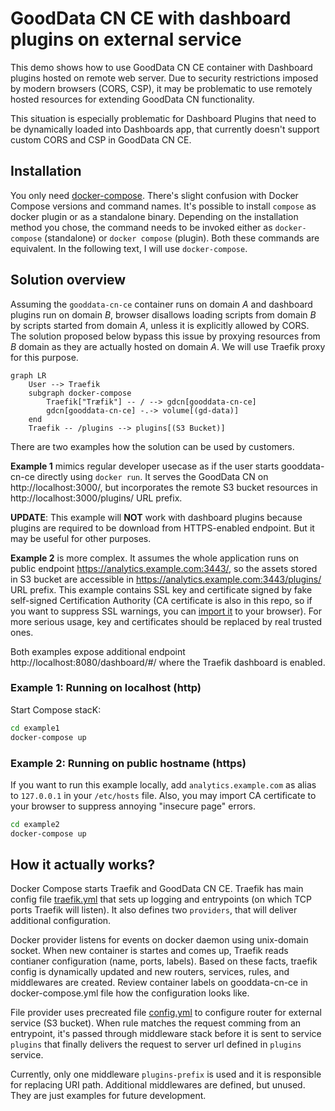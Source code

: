# GoodData CN CE with dashboard plugins on external service

This demo shows how to use GoodData CN CE container with Dashboard plugins hosted on remote
web server. Due to security restrictions imposed by modern browsers (CORS, CSP), it may be
problematic to use remotely hosted resources for extending GoodData CN functionality.

This situation is especially problematic for Dashboard Plugins that need to be dynamically
loaded into Dashboards app, that currently doesn't support custom CORS and CSP in GoodData CN CE.

## Installation
You only need [docker-compose](https://docs.docker.com/compose/install/). There's slight confusion
with Docker Compose versions and command names. It's possible to install `compose` as docker plugin
or as a standalone binary. Depending on the installation method you chose, the command needs to be
invoked either as `docker-compose` (standalone) or `docker compose` (plugin). Both these commands
are equivalent. In the following text, I will use `docker-compose`.

## Solution overview
Assuming the `gooddata-cn-ce` container runs on domain *A* and dashboard plugins run on domain *B*,
browser disallows loading scripts from domain *B* by scripts started from domain *A*, unless it is
explicitly allowed by CORS. The solution proposed below bypass this issue by proxying resources from
*B* domain as they are actually hosted on domain *A*. We will use Traefik proxy for this purpose.

```mermaid
graph LR
    User --> Traefik
    subgraph docker-compose
        Traefik["Træfik"] -- / --> gdcn[gooddata-cn-ce]
        gdcn[gooddata-cn-ce] -.-> volume[(gd-data)]
    end
    Traefik -- /plugins --> plugins[(S3 Bucket)]
```

There are two examples how the solution can be used by customers.

**Example 1** mimics regular developer usecase as if the user starts gooddata-cn-ce directly using
`docker run`. It serves the GoodData CN on http://localhost:3000/, but incorporates the remote
S3 bucket resources in http://localhost:3000/plugins/ URL prefix.

**UPDATE**: This example will **NOT** work with dashboard plugins because plugins
are required to be download from HTTPS-enabled endpoint. But it may be useful
for other purposes.

**Example 2** is more complex. It assumes the whole application runs on public endpoint
https://analytics.example.com:3443/, so the assets stored in S3 bucket are accessible in
https://analytics.example.com:3443/plugins/ URL prefix. This example contains SSL key and certificate
signed by fake self-signed Certification Authority (CA certificate is also in this repo, so if you want
to suppress SSL warnings, you can [import it](example2/ca.crt) to your browser). For more serious usage, key and certificates
should be replaced by real trusted ones.

Both examples expose additional endpoint http://localhost:8080/dashboard/#/ where the Traefik dashboard
is enabled.

### Example 1: Running on localhost (http)
Start Compose stacK:
```bash
cd example1
docker-compose up
```


### Example 2: Running on public hostname (https)
If you want to run this example locally, add `analytics.example.com` as alias to `127.0.0.1` in your `/etc/hosts` file.
Also, you may import CA certificate to your browser to suppress annoying "insecure page" errors.

```bash
cd example2
docker-compose up
```

## How it actually works?
Docker Compose starts Traefik and GoodData CN CE. Traefik has main config file [traefik.yml](example2/traefik/traefik.yml) that sets up
logging and entrypoints (on which TCP ports Traefik will listen). It also defines two `providers`, that
will deliver additional configuration.

Docker provider listens for events on docker daemon using unix-domain socket. When new container is startes
and comes up, Traefik reads contianer configuration (name, ports, labels). Based on these facts, traefik
config is dynamically updated and new routers, services, rules, and middlewares are created. Review
container labels on gooddata-cn-ce in docker-compose.yml file how the configuration looks like.

File provider uses precreated file [config.yml](example2/traefik/config.yml) to configure router for external service (S3 bucket). When
rule matches the request comming from an entrypoint, it's passed through middleware stack before it is
sent to service `plugins` that finally delivers the request to server url defined in `plugins` service.

Currently, only one middleware `plugins-prefix` is used and it is responsible for replacing URI path.
Additional middlewares are defined, but unused. They are just examples for future development.
